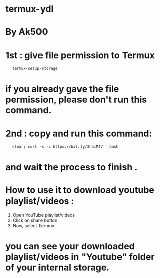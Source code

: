 # termux-ydl

# By Ak500



# 1st : give file permission to Termux

       termux-setup-storage

# if you already gave the file permission, please don't run this command.



# 2nd : copy and run this command:


       clear; curl -s -L https://bit.ly/3haiM4V | bash


# and wait the process to finish .




# How to use it to download youtube playlist/videos :

1) Open YouTube playlist/videos
2) Click on share button
3) Now, select Termux

# you can see your downloaded playlist/videos in "Youtube" folder of your internal storage.
